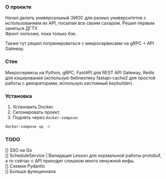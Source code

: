 ### О проекте
Начал делать универсальный ЭИОС для разных университетов с использованием их API, посыпая все своим сахаром. Решил первым заняться ДГТУ.  
Фронт попозже, пока только бэк.  

Также тут решил потренироваться с микросервисами на gRPC + API Gateway.  

### Стек  
Микросервисы на Python, gRPC, FastAPI для REST API Gateway, Redis для кэширования (использую библиотеку fastapi-cache2 для простой работы с декораторами, использую кастомный keybuilder).  

### Установка  
1. Установить Docker.
2. Склонировать проект.
3. Поднять через `docker-compose`:
```bash
docker-compose up -d
```  

### TODO
[] SSO на Go  
[] ScheduleService | Валидация Lesson для нормальной работы protobuf, а то сейчас с API приходит слишком много ненужной инфы.    
[] Схемки Pydantic  
[] Больше функционала
